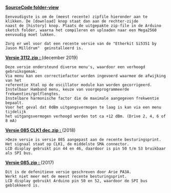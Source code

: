 __[SourceCode folder-view](SourceCode)__

    Eenvoudigste is om de (meest recente) zipfile hieronder aan te klikken. De [download] knop staat dan aan de rechter-zijde               naast de [history] knop. Plaats de uitgepakte zip-file in de Arduino sketch folder, waarna het compileren en uploaden naar een Mega2560 eenvoudig moet lukken.

    Zorg er wel voor dat een recente versie van de "Etherkit Si5351 by Jason Milldrum"  geinstalleerd is.


__[**Versie 3112.zip** : ](SourceCode/Meetzender_v3112.zip)__ (december 2019)

    Deze versie ondersteund diverse menu's, waardoor een verhoogd gebruiksgemak.
    Via menu kan een correctiefactor worden ingevoerd waarmee de afwijking van het 
    referentie Xtal op de oscillator module kan worden gecorrigeerd.
    Instelbaar Hamband menu, keuze van voorgeprogrammeerde frekwenties/golflengtes.
    Instelbare harmonische factor die de maximale aangegeven frekwentie bepaalt.
    Voor het geval dat 0dBm uitgangsvermogen te laag is kan via een menu tijdelijk 
    het uitgangsvermogen verhoogd worden tot ca +12 dBm. (Drive 2, 4, 6 of 8 mA)


__[Versie 085 CLK1 dec.zip : ](SourceCode/Meetzender_0_85_CLK1_dec.zip)__(2018)

    >Deze versie is versie 085 aangepast aan de recente besturingsprint.
    Het signaal staat op CLK1, de middelste SMA connector.
    LCD display gebruikt pin 44 en 46, daardoor is pin 50 t/m 53 bruikbaar als SPI bus.


__[Versie 085.zip : ](SourceCode/Meetzender_0_85.zip)__(2017)

    Dit is de defenitieve versie geschreven door Arie PA3A.
    Werkt niet meer met de meest recente besturingsprint.
    LCD display gebruikt Arduino pin 50 en 52, waardoor de SPI bus geblokkeerd is.

